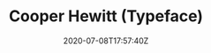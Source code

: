 ---
title: "Cooper Hewitt (Typeface)"
tags: ["website", "design", "font", "agg"]
date: 2020-07-08T17:57:40Z
draft: false
link: "https://www.cooperhewitt.org/open-source-at-cooper-hewitt/cooper-hewitt-the-typeface-by-chester-jenkins/"
---